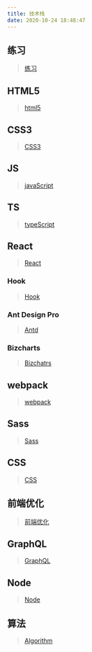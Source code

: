 ```yaml
---
title: 技术栈
date: 2020-10-24 18:48:47
---
```


## 练习
>[练习](/practice "练习")

## HTML5
>[html5](/html5 "html5")

## CSS3
>[CSS3](/css3 "CSS3")

## JS
>[javaScript](/js "js")

## TS
>[typeScript](/ts "ts")

## React
>[React](/react "React")

### Hook
>[Hook](/hook "hook")

### Ant Design Pro
>[Antd](/antd "antd")

### Bizcharts
>[Bizchatrs](/bizcharts "bizcharts")

## webpack
>[webpack](/webpack "webpack")

## Sass
>[Sass](/sass "Sass")

## CSS
>[CSS](/css "css")

## 前端优化
>[前端优化](/optimization "optimization")

## GraphQL
>[GraphQL](/graphQL "GraphQL")

## Node
>[Node](/node "node")

## 算法
>[Algorithm](/algorithm "算法")
